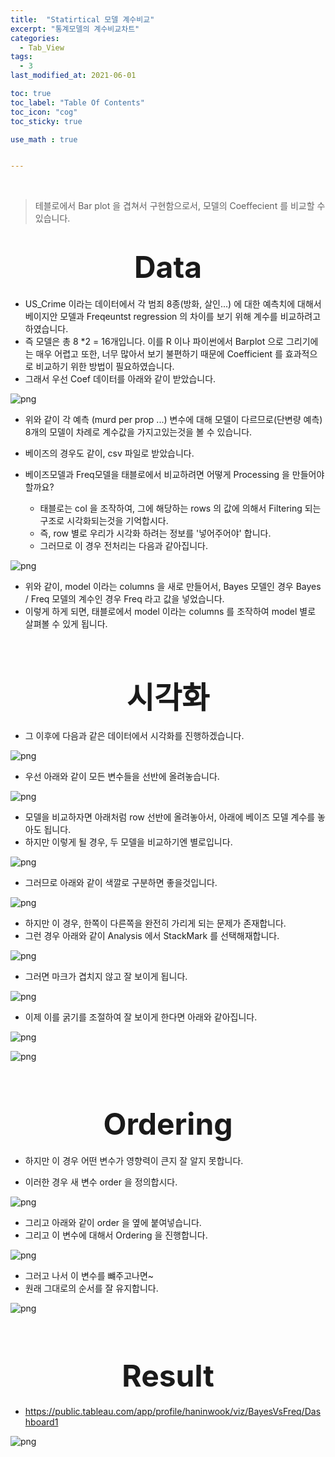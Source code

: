 ```yaml
---
title:  "Statirtical 모델 계수비교"
excerpt: "통계모델의 계수비교차트"
categories:
  - Tab_View
tags:
  - 3
last_modified_at: 2021-06-01

toc: true
toc_label: "Table Of Contents"
toc_icon: "cog"
toc_sticky: true

use_math : true


---
```


<br>

>테블로에서 Bar plot 을 겹쳐서 구현함으로서, 모델의 Coeffecient 를 비교할 수 있습니다. 

# <center><font size="15"> Data </font></center>

- US_Crime 이라는 데이터에서 각 범죄 8종(방화, 살인...) 에 대한 예측치에 대해서 베이지안 모델과 Freqeuntst regression 의 차이를 보기 위해 계수를 비교하려고 하였습니다.
- 즉 모델은 총 8 *2 = 16개입니다. 이를 R 이나 파이썬에서 Barplot 으로 그리기에는 매우 어렵고 또한, 너무 많아서 보기 불편하기 때문에 Coefficient 를 효과적으로 비교하기 위한 방법이 필요하였습니다.
- 그래서 우선 Coef 데이터를 아래와 같이 받았습니다.

![png](/assets/images/Tab_Vis/13_1.png)

- 위와 같이 각 예측 (murd per prop ...) 변수에 대해 모델이 다르므로(단변량 예측) 8개의 모델이 차례로 계수값을 가지고있는것을 볼 수 있습니다.
- 베이즈의 경우도 같이, csv 파일로 받았습니다.

- 베이즈모델과 Freq모델을 태블로에서 비교하려면 어떻게 Processing 을 만들어야 할까요? 
  - 태블로는 col 을 조작하여, 그에 해당하는 rows 의 값에 의해서 Filtering 되는 구조로 시각화되는것을 기억합시다.
  - 즉, row 별로 우리가 시각화 하려는 정보를 '넣어주어야' 합니다.
  - 그러므로 이 경우 전처리는 다음과 같아집니다.

![png](/assets/images/Tab_Vis/13_2.png)

- 위와 같이, model 이라는 columns 을 새로 만들어서, Bayes 모델인 경우 Bayes / Freq 모델의 계수인 경우 Freq 라고 값을 넣었습니다.
- 이렇게 하게 되면, 태블로에서 model 이라는 columns 를 조작하여 model 별로 살펴볼 수 있게 됩니다. 

<br>

# <center><font size="15"> 시각화 </font></center>

- 그 이후에 다음과 같은 데이터에서 시각화를 진행하겠습니다.

![png](/assets/images/Tab_Vis/13_3.png)

- 우선 아래와 같이 모든 변수들을 선반에 올려놓습니다.

![png](/assets/images/Tab_Vis/13_4.png)

- 모델을 비교하자면 아래처럼 row 선반에 올려놓아서, 아래에 베이즈 모델 계수를 놓아도 됩니다.
- 하지만 이렇게 될 경우, 두 모델을 비교하기엔 별로입니다.

![png](/assets/images/Tab_Vis/13_5.png)

- 그러므로 아래와 같이 색깔로 구분하면 좋을것입니다.

![png](/assets/images/Tab_Vis/13_6.png)

- 하지만 이 경우, 한쪽이 다른쪽을 완전히 가리게 되는 문제가 존재합니다.
- 그런 경우 아래와 같이 Analysis 에서 StackMark 를 선택해재합니다.

![png](/assets/images/Tab_Vis/13_13.png)

- 그러면 마크가 겹치지 않고 잘 보이게 됩니다.

![png](/assets/images/Tab_Vis/13_7.png)

- 이제 이를 굵기를 조절하여 잘 보이게 한다면 아래와 같아집니다.

![png](/assets/images/Tab_Vis/13_8.png)

![png](/assets/images/Tab_Vis/13_9.png)



<br>

# <center><font size="15"> Ordering </font></center>

- 하지만 이 경우 어떤 변수가 영향력이 큰지 잘 알지 못합니다.

- 이러한 경우 새 변수 order 을 정의합시다. 

![png](/assets/images/Tab_Vis/13_10.png)

- 그리고 아래와 같이 order 을 옆에 붙여넣습니다. 
- 그리고 이 변수에 대해서 Ordering 을 진행합니다.

![png](/assets/images/Tab_Vis/13_11.png)

- 그러고 나서 이 변수를 뺴주고나면~ 
- 원래 그대로의 순서를 잘 유지합니다.

![png](/assets/images/Tab_Vis/13_12.png)

<br>

# <center><font size="15"> Result </font></center>

- https://public.tableau.com/app/profile/haninwook/viz/BayesVsFreq/Dashboard1

![png](/assets/images/Tab_Vis/13_14.png)

